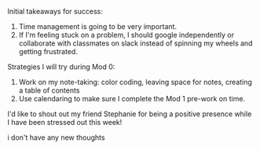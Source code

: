 Initial takeaways for success:
1. Time management is going to be very important.
2. If I'm feeling stuck on a problem, I should google independently or collaborate with classmates on slack instead of spinning my wheels and getting frustrated.

Strategies I will try during Mod 0:
1. Work on my note-taking: color coding, leaving space for notes, creating a table of contents
2. Use calendaring to make sure I complete the Mod 1 pre-work on time.

I'd like to shout out my friend Stephanie for being a positive presence while I have been stressed out this week!

i don't have any new thoughts
